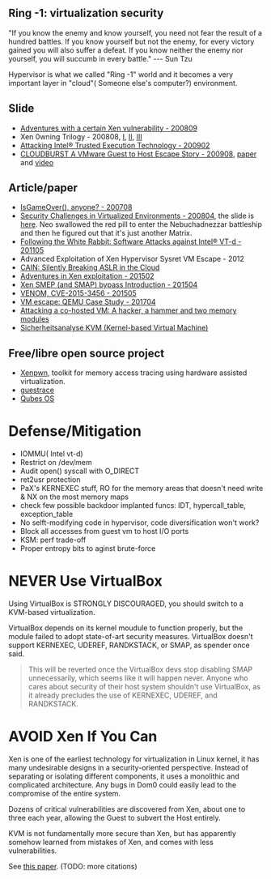## Ring -1: virtualization security

"If you know the enemy and know yourself, you need not fear the result of a hundred battles. If you know yourself but not the enemy, for every victory gained you will also suffer a defeat. If you know neither the enemy nor yourself, you will succumb in every battle." ---  Sun Tzu 

Hypervisor is what we called "Ring -1" world and it becomes a very important layer in "cloud"( Someone else's computer?) environment.

## Slide

* [Adventures with a certain Xen vulnerability - 200809](http://invisiblethingslab.com/resources/misc08/xenfb-adventures-10.pdf)
* Xen 0wning Trilogy - 200808, [I](http://invisiblethingslab.com/resources/bh08/part1.pdf), [II](http://invisiblethingslab.com/resources/bh08/part2-full.pdf), [III](http://invisiblethingslab.com/resources/bh08/part3.pdf)
* [Attacking Intel® Trusted Execution Technology - 200902](http://invisiblethingslab.com/resources/bh09dc/Attacking%20Intel%20TXT%20-%20paper.pdf)
* [CLOUDBURST A VMware Guest to Host Escape Story - 200908](http://www.blackhat.com/presentations/bh-usa-09/KORTCHINSKY/BHUSA09-Kortchinsky-Cloudburst-SLIDES.pdf), [paper](http://www.blackhat.com/presentations/bh-usa-09/KORTCHINSKY/BHUSA09-Kortchinsky-Cloudburst-PAPER.pdf) and [video](https://media.blackhat.com/bh-usa-09/video/KORTCHINSKY/BHUSA09-Kortchinsky-Cloudburst-VIDEO.mov)

## Article/paper

* [IsGameOver(), anyone? - 200708](http://theinvisiblethings.blogspot.com/2007/08/virtualization-detection-vs-blue-pill.html)
* [Security Challenges in Virtualized Environments - 200804](http://theinvisiblethings.blogspot.com/2008/03/kick-ass-hypervisor-nesting.html), the slide is [here](http://invisiblethingslab.com/resources/rsa08/Security%20Challanges%20in%20Virtualized%20Enviroments%20-%20RSA2008.pdf). Neo swallowed the red pill to enter the Nebuchadnezzar battleship and then he figured out that it's just another Matrix.
* [Following the White Rabbit: Software Attacks against Intel® VT-d - 201105](http://www.invisiblethingslab.com/resources/2011/Software%20Attacks%20on%20Intel%20VT-d.pdf)
* Advanced Exploitation of Xen Hypervisor Sysret VM Escape - 2012
* [CAIN: Silently Breaking ASLR in the Cloud](https://www.usenix.org/system/files/conference/woot15/woot15-paper-barresi.pdf)
* [Adventures in Xen exploitation - 201502](https://www.nccgroup.trust/uk/about-us/newsroom-and-events/blogs/2015/february/adventures-in-xen-exploitation/)
* [Xen SMEP (and SMAP) bypass Introduction - 201504](https://www.nccgroup.trust/uk/about-us/newsroom-and-events/blogs/2015/april/xen-smep-and-smap-bypass/)
* [VENOM, CVE-2015-3456 - 201505](http://venom.crowdstrike.com/)
* [VM escape: QEMU Case Study - 201704](http://phrack.org/papers/vm-escape-qemu-case-study.html)
* [Attacking a co-hosted VM: A hacker, a hammer and two memory modules](https://thisissecurity.stormshield.com/2017/10/19/attacking-co-hosted-vm-hacker-hammer-two-memory-modules/)
* [Sicherheitsanalyse KVM (Kernel-based Virtual Machine)](https://www.bsi.bund.de/DE/Publikationen/Studien/Sicherheitsanalyse_KVM/sicherheitsanalyse_kvm.html)

## Free/libre open source project

* [Xenpwn](https://github.com/felixwilhelm/xenpwn), toolkit for memory access tracing using hardware assisted virtualization.
* [guestrace](https://www.flyn.org/projects/guestrace/index.html)
* [Qubes OS](https://www.qubes-os.org/)

# Defense/Mitigation

* IOMMU( Intel vt-d)
* Restrict on /dev/mem
* Audit open() syscall with O_DIRECT
* ret2usr protection
* PaX's KERNEXEC stuff, RO for the memory areas that doesn't need write & NX on the most memory maps
* check few possible backdoor implanted funcs: IDT, hypercall_table, exception_table
* No selft-modifying code in hypervisor, code diversification won't work?
* Block all accesses from guest vm to host I/O ports
* KSM: perf trade-off
* Proper entropy bits to aginst brute-force

# NEVER Use VirtualBox

Using VirtualBox is STRONGLY DISCOURAGED, you should switch to a KVM-based virtualization.

VirtualBox depends on its kernel moudule to function properly, but the module failed to adopt state-of-art security measures. VirtualBox doesn't support KERNEXEC, UDEREF, RANDKSTACK, or SMAP, as spender once said.

> This will be reverted once the VirtualBox devs stop disabling
> SMAP unnecessarily, which seems like it will happen never.
> Anyone who cares about security of their host system shouldn't
> use VirtualBox, as it already precludes the use of KERNEXEC, UDEREF,
> and RANDKSTACK.

# AVOID Xen If You Can

Xen is one of the earliest technology for virtualization in Linux kernel, it has many undesirable designs in a security-oriented perspective. Instead of separating or isolating different components, it uses a monolithic and complicated architecture. Any bugs in Dom0 could easily lead to the compromise of the entire system.

Dozens of critical vulnerabilities are discovered from Xen, about one to three each year, allowing the Guest to subvert the Host entirely. 

KVM is not fundamentally more secure than Xen, but has apparently somehow learned from mistakes of Xen, and comes with less vulnerabilities.

See [this paper](https://www.internetsociety.org/sites/default/files/ndss2017_02A-4_Shi_paper.pdf).
(TODO: more citations)

